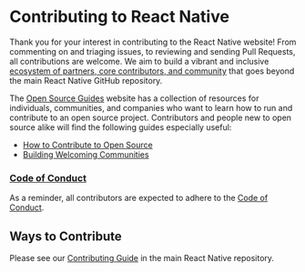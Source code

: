 # Contributing to React Native

Thank you for your interest in contributing to the React Native website! From commenting on and triaging issues, to reviewing and sending Pull Requests, all contributions are welcome. We aim to build a vibrant and inclusive [ecosystem of partners, core contributors, and community](https://github.com/facebook/react-native/blob/main/ECOSYSTEM.md) that goes beyond the main React Native GitHub repository.

The [Open Source Guides](https://opensource.guide/) website has a collection of resources for individuals, communities, and companies who want to learn how to run and contribute to an open source project. Contributors and people new to open source alike will find the following guides especially useful:

- [How to Contribute to Open Source](https://opensource.guide/how-to-contribute/)
- [Building Welcoming Communities](https://opensource.guide/building-community/)

### [Code of Conduct](https://github.com/facebook/react/blob/main/CODE_OF_CONDUCT.md)

As a reminder, all contributors are expected to adhere to the [Code of Conduct](https://github.com/facebook/react/blob/main/CODE_OF_CONDUCT.md).

## Ways to Contribute

Please see our [Contributing Guide](https://github.com/facebook/react-native/blob/main/CONTRIBUTING.md) in the main React Native repository.
